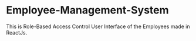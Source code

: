 # Employee-Management-System
This is Role-Based Access Control User Interface of the Employees made in ReactJs.
